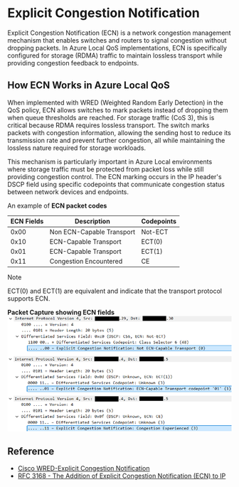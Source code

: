 # Explicit Congestion Notification

Explicit Congestion Notification (ECN) is a network congestion management mechanism that enables switches and routers to signal congestion without dropping packets. In Azure Local QoS implementations, ECN is specifically configured for storage (RDMA) traffic to maintain lossless transport while providing congestion feedback to endpoints.

## How ECN Works in Azure Local QoS

When implemented with WRED (Weighted Random Early Detection) in the QoS policy, ECN allows switches to mark packets instead of dropping them when queue thresholds are reached. For storage traffic (CoS 3), this is critical because RDMA requires lossless transport. The switch marks packets with congestion information, allowing the sending host to reduce its transmission rate and prevent further congestion, all while maintaining the lossless nature required for storage workloads.

This mechanism is particularly important in Azure Local environments where storage traffic must be protected from packet loss while still providing congestion control. The ECN marking occurs in the IP header's DSCP field using specific codepoints that communicate congestion status between network devices and endpoints.

An example of **ECN packet codes**

| ECN Fields | Description               | Codepoints |
| ---------- | ------------------------- | ---------- |
| 0x00       | Non ECN-Capable Transport | Not-ECT    |
| 0x10       | ECN-Capable Transport     | ECT(0)     |
| 0x01       | ECN-Capable Transport     | ECT(1)     |
| 0x11       | Congestion Encountered    | CE         |

> [!Note]
> ECT(0) and ECT(1) are equivalent and indicate that the transport protocol supports ECN.

**Packet Capture showing ECN fields**
![packet capture showing ECN values](./images/ECN.png)

## Reference

- [Cisco WRED-Explicit Congestion Notification][CiscoWredECN]
- [RFC 3168 - The Addition of Explicit Congestion Notification (ECN) to IP][rfc3168]

[CiscoWredECN]: https://www.cisco.com/c/en/us/td/docs/ios-xml/ios/qos_conavd/configuration/15-mt/qos-conavd-15-mt-book/qos-conavd-wred-ecn.html "WRED drops packets, based on the average queue length exceeding a specific threshold value, to indicate congestion. ECN is an extension to WRED in that ECN marks packets instead of dropping them when the average queue length exceeds a specific threshold value. When configured with the WRED -- Explicit Congestion Notification feature, routers and end hosts would use this marking as a signal that the network is congested and slow down sending packets."
[rfc3168]: https://www.rfc-editor.org/rfc/rfc3168 "We begin by describing TCP's use of packet drops as an indication of congestion.  Next we explain that with the addition of active queue management (e.g., RED) to the Internet infrastructure, where routers detect congestion before the queue overflows, routers are no longer limited to packet drops as an indication of congestion.  Routers can instead set the Congestion Experienced (CE) codepoint in the IP header of packets from ECN-capable transports.  We describe when the CE codepoint is to be set in routers, and describe modifications needed to TCP to make it ECN-capable.  Modifications to other transport protocols (e.g., unreliable unicast or multicast, reliable multicast, other reliable unicast transport protocols) could be considered as those protocols are developed and advance through the standards process.  We also describe in this document the issues involving the use of ECN within IP tunnels, and within IPsec tunnels in particular."
